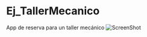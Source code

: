 # Ej_TallerMecanico
App de reserva para un taller mecánico
![ScreenShot](https://raw.github.com/tspeu/Ej_TallerMecanico/master/Ej_TallerMecanico/app/src/main/res/drawable/andr1rmc.png)
